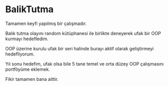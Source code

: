 # BalikTutma
Tamamen keyfi yapılmış bir çalışmadır.

Balık tutma olayını random kütüphanesi ile birlikte deneyerek ufak bir OOP kurmayı hedefledim.

OOP üzerine kurulu ufak bir seri halinde burayı aktif olarak geliştirmeyi hedefliyorum.

Yıl sonu hedefim, ufak olsa bile 5 tane temel ve orta düzey OOP çalışmasını portföyüme eklemek. 

Fikir tamamen bana aittir. 
